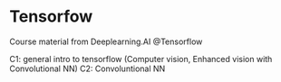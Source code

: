 # Tensorfow
Course material from Deeplearning.AI @Tensorflow 

C1: general intro to tensorflow (Computer vision, Enhanced vision with Convolutional NN)
C2: Convoluntional NN
